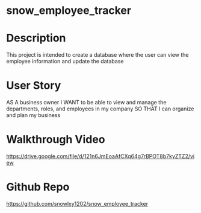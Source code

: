 # snow_employee_tracker

# Description
This project is intended to create a database where the user can view the employee information and update the database

# User Story
AS A business owner
I WANT to be able to view and manage the departments, roles, and employees in my company
SO THAT I can organize and plan my business

# Walkthrough Video
https://drive.google.com/file/d/121n6JmEoaAfCXq64g7rBPOT8b7kyZTZ2/view

# Github Repo
https://github.com/snowlxy1202/snow_employee_tracker
